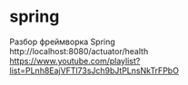 # spring
Разбор фреймворка Spring<br>
http://localhost:8080/actuator/health<br>
https://www.youtube.com/playlist?list=PLnh8EajVFTl73sJch9bJtPLnsNkTrFPbO
